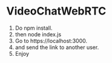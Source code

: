 # VideoChatWebRTC
1. Do npm install.
2. then node index.js
3. Go to https://localhost:3000.
4. and send the link to another user.
5. Enjoy
